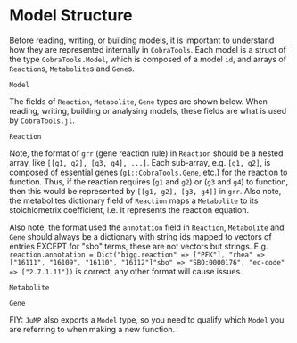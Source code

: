 # Model Structure
Before reading, writing, or building models, it is important to understand how they are represented internally in `CobraTools`.
Each model is a struct of the type `CobraTools.Model`, which is composed of a model `id`, and arrays of `Reaction`s, `Metabolite`s and `Gene`s. 
```@docs
Model
```
The fields of `Reaction`, `Metabolite`, `Gene` types are shown below. 
When reading, writing, building or analysing models, these fields are what is used by `CobraTools.jl`.
```@docs
Reaction
```
Note, the format of `grr` (gene reaction rule) in `Reaction` should be a nested array, like `[[g1, g2], [g3, g4], ...]`. 
Each sub-array, e.g. `[g1, g2]`, is composed of essential genes (`g1::CobraTools.Gene`, etc.) for the reaction to function. 
Thus, if the reaction requires (`g1` and `g2`) or (`g3` and `g4`) to function, then this would be represented by `[[g1, g2], [g3, g4]]` in `grr`. Also note, the metabolites dictionary field of `Reaction` maps a `Metabolite` to its stoichiometrix coefficient, i.e. it represents the reaction equation.

Also note, the format used the `annotation` field in `Reaction`, `Metabolite` and `Gene` should always be a dictionary with string ids mapped to vectors of entries EXCEPT for "sbo" terms, these are not vectors but strings. E.g. `reaction.annotation = Dict("bigg.reaction" => ["PFK"], "rhea" => ["16111", "16109", "16110", "16112"]"sbo" => "SBO:0000176", "ec-code" => ["2.7.1.11"])` is correct, any other format will cause issues.
```@docs
Metabolite
```
```@docs
Gene
```
FIY: `JuMP` also exports a `Model` type, so you need to qualify which `Model` you are referring to when making a new function.